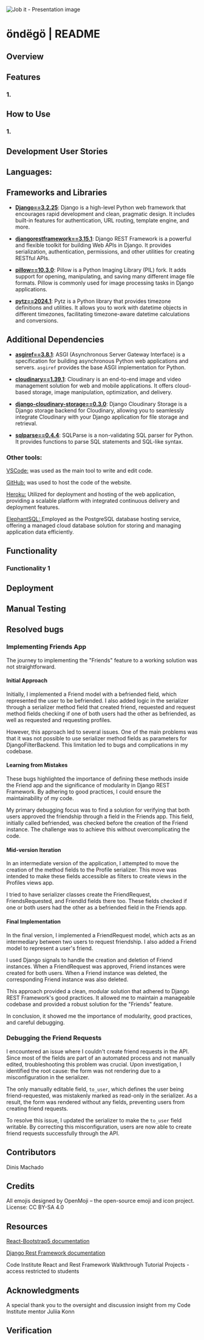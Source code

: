 ![Job it - Presentation image](documentation/main.png)

# öndëgö | README

## Overview

## Features

### 1. 


## How to Use

### 1. 

## Development User Stories

## Languages:

## Frameworks and Libraries

- **[Django==3.2.25](https://www.djangoproject.com/)**: Django is a high-level Python web framework that encourages rapid development and clean, pragmatic design. It includes built-in features for authentication, URL routing, template engine, and more.

- **[djangorestframework==3.15.1](https://pypi.org/project/djangorestframework/)**: Django REST Framework is a powerful and flexible toolkit for building Web APIs in Django. It provides serialization, authentication, permissions, and other utilities for creating RESTful APIs.

- **[pillow==10.3.0](https://pypi.org/project/Pillow/)**: Pillow is a Python Imaging Library (PIL) fork. It adds support for opening, manipulating, and saving many different image file formats. Pillow is commonly used for image processing tasks in Django applications.

- **[pytz==2024.1](https://pypi.org/project/pytz/)**: Pytz is a Python library that provides timezone definitions and utilities. It allows you to work with datetime objects in different timezones, facilitating timezone-aware datetime calculations and conversions.

## Additional Dependencies

- **[asgiref==3.8.1](https://pypi.org/project/asgiref/)**: ASGI (Asynchronous Server Gateway Interface) is a specification for building asynchronous Python web applications and servers. `asgiref` provides the base ASGI implementation for Python.

- **[cloudinary==1.39.1](https://pypi.org/project/cloudinary/)**: Cloudinary is an end-to-end image and video management solution for web and mobile applications. It offers cloud-based storage, image manipulation, optimization, and delivery.

- **[django-cloudinary-storage==0.3.0](https://pypi.org/project/django-cloudinary-storage/)**: Django Cloudinary Storage is a Django storage backend for Cloudinary, allowing you to seamlessly integrate Cloudinary with your Django application for file storage and retrieval.

- **[sqlparse==0.4.4](https://pypi.org/project/sqlparse/)**: SQLParse is a non-validating SQL parser for Python. It provides functions to parse SQL statements and SQL-like syntax.

### Other tools:

[VSCode:](https://code.visualstudio.com/) was used as the main tool to write and edit code.

[GitHub:](https://github.com/) was used to host the code of the website.

[Heroku:](https://id.heroku.com/login) Utilized for deployment and hosting of the web application, providing a scalable platform with integrated continuous delivery and deployment features.

[ElephantSQL: ](https://www.elephantsql.com/) Employed as the PostgreSQL database hosting service, offering a managed cloud database solution for storing and managing application data efficiently.

## Functionality

###  Functionality 1


## Deployment

## Manual Testing

## Resolved bugs

### Implementing Friends App
 The journey to implementing the "Friends" feature to a working solution was not straightforward.

#### Initial Approach
Initially, I implemented a Friend model with a befriended field, which represented the user to be befriended. I also added logic in the serializer through a serializer method field that created friend, requested and request method fields checking if one of both users had the other as befriended, as well as requested and requesting profiles.

However, this approach led to several issues. One of the main problems was that it was not possible to use serializer method fields as parameters for DjangoFilterBackend. This limitation led to bugs and complications in my codebase.

#### Learning from Mistakes
These bugs highlighted the importance of defining these methods inside the Friend app and the significance of modularity in Django REST Framework. By adhering to good practices, I could ensure the maintainability of my code.

My primary debugging focus was to find a solution for verifying that both users approved the friendship through a field in the Friends app. This field, initially called befriended, was checked before the creation of the Friend instance. The challenge was to achieve this without overcomplicating the code.

#### Mid-version Iteration
In an intermediate version of the application, I attempted to move the creation of the method fields to the Profile serializer. This move was intended to make these fields accessible as filters to create views in the Profiles views app.

I tried to have serializer classes create the FriendRequest, FriendsRequested, and FriendId fields there too. These fields checked if one or both users had the other as a befriended field in the Friends app.

#### Final Implementation
In the final version, I implemented a FriendRequest model, which acts as an intermediary between two users to request friendship. I also added a Friend model to represent a user's friend.

I used Django signals to handle the creation and deletion of Friend instances. When a FriendRequest was approved, Friend instances were created for both users. When a Friend instance was deleted, the corresponding Friend instance was also deleted.

This approach provided a clean, modular solution that adhered to Django REST Framework's good practices. It allowed me to maintain a manageable codebase and provided a robust solution for the "Friends" feature.

In conclusion, it showed me the importance of modularity, good practices, and careful debugging.


### Debugging the Friend Requests

I encountered an issue where I couldn't create friend requests in the API. Since most of the fields are part of an automated process and not manually edited, troubleshooting this problem was crucial. Upon investigation, I identified the root cause: the form was not rendering due to a misconfiguration in the serializer.

The only manually editable field, `to_user`, which defines the user being friend-requested, was mistakenly marked as read-only in the serializer. As a result, the form was rendered without any fields, preventing users from creating friend requests.

To resolve this issue, I updated the serializer to make the `to_user` field writable. By correcting this misconfiguration, users are now able to create friend requests successfully through the API.


## Contributors

Dinis Machado

## Credits

All emojis designed by OpenMoji – the open-source emoji and icon project. License: CC BY-SA 4.0

## Resources

[React-Bootstrap5 documentation]()

[Django Rest Framework documentation](https://www.django-rest-framework.org/)

Code Institute React and Rest Framework Walkthrough Tutorial Projects - access restricted to students

## Acknowledgments

A special thank you to the oversight and discussion insight from my Code Institute mentor Juliia Konn

## Verification

